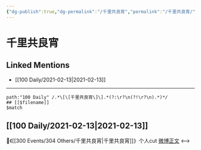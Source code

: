 ```yaml
---
{"dg-publish":true,"dg-permalink":"/千里共良宵","permalink":"/千里共良宵/","created":"2023-04-09T14:15:31.000+08:00","updated":"2023-04-10T17:01:26.000+08:00"}
---
```


# 千里共良宵

## Linked Mentions
- [[100 Daily/2021-02-13\|2021-02-13]]


---

```expander
path:"100 Daily" /.*\[\[千里共良宵\]\].*(?:\r?\n(?!\r?\n).*)*/
## [[$filename]]
$match
```
## [[100 Daily/2021-02-13\|2021-02-13]]
🌟《[[300 Events/304 Others/千里共良宵\|千里共良宵]]》个人cut [微博正文](https://m.weibo.cn/6466290670/4604271666405001)
<-->